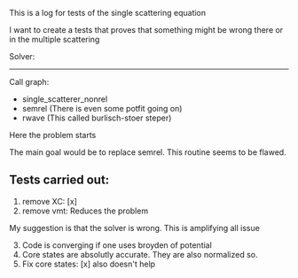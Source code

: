 
This is a log for tests of the single scattering equation

I want to create a tests that proves that something might be wrong there or in the multiple scattering 


Solver:
_______

Call graph:

- single_scatterer_nonrel
- semrel (There is even some potfit going on)
- rwave (This called burlisch-stoer steper)


Here the problem starts

The main goal would be to replace semrel. This routine seems to be flawed.





Tests carried out:
------------------

1. remove XC: [x]
2. remove vmt: Reduces the problem

My suggestion is that the solver is wrong. This is amplifying all issue

3. Code is converging if one uses broyden of potential
4. Core states are absolutly accurate. They are also normalized so.
5. Fix core states: [x] also doesn't help
